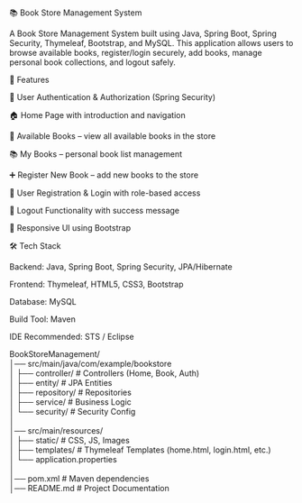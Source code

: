 📚 Book Store Management System

A Book Store Management System built using Java, Spring Boot, Spring Security, Thymeleaf, Bootstrap, and MySQL.
This application allows users to browse available books, register/login securely, add books, manage personal book collections, and logout safely.

🚀 Features

🔐 User Authentication & Authorization (Spring Security)

🏠 Home Page with introduction and navigation

📖 Available Books – view all available books in the store

📚 My Books – personal book list management

➕ Register New Book – add new books to the store

👤 User Registration & Login with role-based access

🚪 Logout Functionality with success message

🎨 Responsive UI using Bootstrap

🛠️ Tech Stack

Backend: Java, Spring Boot, Spring Security, JPA/Hibernate

Frontend: Thymeleaf, HTML5, CSS3, Bootstrap

Database: MySQL

Build Tool: Maven

IDE Recommended: STS / Eclipse


BookStoreManagement/ <br>
│── src/main/java/com/example/bookstore <br>
│   ├── controller/      # Controllers (Home, Book, Auth) <br>
│   ├── entity/          # JPA Entities <br>
│   ├── repository/      # Repositories <br>
│   ├── service/         # Business Logic <br>
│   └── security/        # Security Config <br>
│ <br>
│── src/main/resources/ <br>
│   ├── static/          # CSS, JS, Images <br>
│   ├── templates/       # Thymeleaf Templates (home.html, login.html, etc.) <br>
│   └── application.properties <br>
│ <br>
│── pom.xml              # Maven dependencies <br>
│── README.md            # Project Documentation <br>
